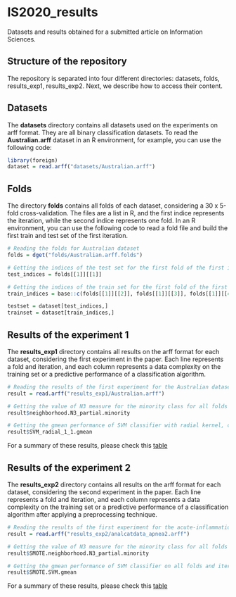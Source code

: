 # IS2020_results

Datasets and results obtained for a submitted article on Information Sciences.

## Structure of the repository

The repository is separated into four different directories: datasets, folds, results_exp1, results_exp2. Next, we describe how to access their content.

## Datasets

The **datasets** directory contains all datasets used on the experiments on arff format. They are all binary classification datasets. To read the **Australian.arff** dataset in an R environment, for example, you can use the following code:

```r
library(foreign)
dataset = read.arff("datasets/Australian.arff")
```

## Folds

The directory **folds** contains all folds of each dataset, considering a 30 x 5-fold cross-validation. The files are a list in R, and the first indice represents the iteration, while the second indice represents one fold. In an R environment, you can use the following code to read a fold file and build the first train and test set of the first iteration.

```r
# Reading the folds for Australian dataset
folds = dget("folds/Australian.arff.folds")

# Getting the indices of the test set for the first fold of the first iteration 
test_indices = folds[[1]][[1]]

# Getting the indices of the train set for the first fold of the first iteration 
train_indices = base::c(folds[[1]][[2]], folds[[1]][[3]], folds[[1]][[4]], folds[[1]][[5]])

testset = dataset[test_indices,]
trainset = dataset[train_indices,]
```

## Results of the experiment 1

The **results_exp1** directory contains all results on the arff format for each dataset, considering the first experiment in the paper. Each line represents a fold and iteration, and each column represents a data complexity on the training set or a predictive performance of a classification algorithm.

```r
# Reading the results of the first experiment for the Australian dataset
result = read.arff("results_exp1/Australian.arff")

# Getting the value of N3 measure for the minority class for all folds and iterations
result$neighborhood.N3_partial.minority

# Getting the gmean performance of SVM classifier with radial kernel, cost 1, and gamma 1 on all folds and iterations 
result$SVM_radial_1_1.gmean
```

For a summary of these results, please check this [table](summary_results_exp1.csv)

## Results of the experiment 2

The **results_exp2** directory contains all results on the arff format for each dataset, considering the second experiment in the paper. Each line represents a fold and iteration, and each column represents a data complexity on the training set or a predictive performance of a classification algorithm after applying a preprocessing technique.

```r
# Reading the results of the first experiment for the acute-inflammations dataset
result = read.arff("results_exp2/analcatdata_apnea2.arff")

# Getting the value of N3 measure for the minority class for all folds and iterations after applying SMOTE
result$SMOTE.neighborhood.N3_partial.minority

# Getting the gmean performance of SVM classifier on all folds and iterations after applying SMOTE
result$SMOTE.SVM.gmean
```
For a summary of these results, please check this [table](summary_results_exp2.csv)
